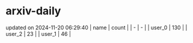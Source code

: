 # arxiv-daily
updated on 2024-11-20 06:29:40
| name | count |
| - | - |
| user_0 | 130 |
| user_2 | 23 |
| user_1 | 46 |
